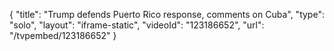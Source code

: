 {
    "title": "Trump defends Puerto Rico response, comments on Cuba",
    "type": "solo",
    "layout": "iframe-static",
    "videoId": "123186652",
    "url": "\/tvpembed\/123186652"
}